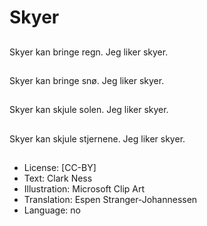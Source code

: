 # Skyer

##
Skyer kan bringe regn. Jeg liker skyer.

##
Skyer kan bringe snø. Jeg liker skyer.

##
Skyer kan skjule solen. Jeg liker skyer.

##
Skyer kan skjule stjernene. Jeg liker skyer.

##
* License: [CC-BY]
* Text: Clark Ness
* Illustration: Microsoft Clip Art
* Translation: Espen Stranger-Johannessen
* Language: no
